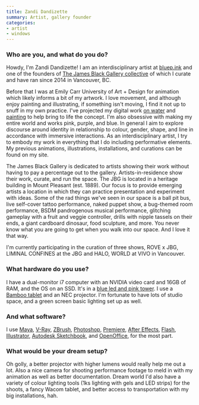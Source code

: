 ```yaml
---
title: Zandi Dandizette
summary: Artist, gallery founder
categories:
- artist
- windows
---
```


### Who are you, and what do you do?

Howdy, I'm Zandi Dandizette! I am an interdisciplinary artist at [bluep.ink](http://www.bluep.ink/ "Zandi's website.") and one of the founders of [The James Black Gallery collective](http://www.thejamesblack.gallery/ "An art gallery in Vancouver.") of which I curate and have ran since 2014 in Vancouver, BC. 

Before that I was at Emily Carr University of Art + Design for animation which likely informs a bit of my artwork. I love movement, and although enjoy painting and illustrating, if something isn't moving, I find it not up to snuff in my own practice. I've projected my digital work [on water](https://www.instagram.com/p/BJ6wTK4DCh3/ "Zandi's Instagram photo of her water-projected artwork.") and [painting](https://www.instagram.com/p/6dNzYpzeow/ "Zandi's Instagram photo of her painting-projected artwork.") to help bring to life the concept. I'm also obsessive with making my entire world and works pink, purple, and blue. In general I aim to explore discourse around identity in relationship to colour, gender, shape, and line in accordance with immersive interactions. As an interdisciplinary artist, I try to embody my work in everything that I do including performative elements. My previous animations, illustrations, installations, and curations can be found on my site.

The James Black Gallery is dedicated to artists showing their work without having to pay a percentage out to the gallery. Artists-in-residence show their work, curate, and run the space. The JBG is located in a heritage building in Mount Pleasant (est. 1889). Our focus is to provide emerging artists a location in which they can practice presentation and experiment with ideas. Some of the rad things we've seen in our space is a ball pit bus, live self-cover tattoo performance, naked puppet show, a bug-themed room performance, BSDM pandrogenous musical performance, glitching gameplay with a fruit and veggie controller, drills with nipple tassels on their ends, a giant cardboard dinosaur, food sculpture, and more. You never know what you are going to get when you walk into our space. And I love it that way. 

I'm currently participating in the curation of three shows, ROVE x JBG, LIMINAL CONFINES at the JBG and HALO, WORLD at VIVO in Vancouver.

### What hardware do you use?

I have a dual-monitor i7 computer with an NVIDIA video card and 16GB of RAM, and the OS on an SSD. It's in a [blue led and pink tower](https://www.instagram.com/p/BDM8ThXTel1/). I use a [Bamboo tablet][bamboo] and an NEC projector. I'm fortunate to have lots of studio space, and a green screen basic lighting set up as well.

### And what software?

I use [Maya][], [V-Ray][], [ZBrush][], [Photoshop][], [Premiere][], [After Effects][after-effects], [Flash][], [Illustrator][], [Autodesk Sketchbook][sketchbook-pro], and [OpenOffice][], for the most part.

### What would be your dream setup?

Oh golly, a better projector with higher lumens would really help me out a lot. Also a nice camera for shooting performance footage to meld in with my animation as well as better documentation. Dream world I'd also have a variety of colour lighting tools (1ks lighting with gels and LED strips) for the shoots, a fancy Wacom tablet, and better access to transportation with my big installations, hah.

[bamboo]: https://www.wacom.com/en/us/bamboo "Smaller pen/multi-touch tablets."
[after-effects]: https://www.adobe.com/products/aftereffects.html "Motion graphics and video editing software."
[flash]: https://en.wikipedia.org/wiki/Adobe_Flash "A software and animation editor."
[illustrator]: https://www.adobe.com/products/illustrator.html "A vector graphics editor."
[maya]: https://www.autodesk.com/products/maya/overview "3D animation software."
[openoffice]: http://www.openoffice.org/ "An open-source office suite."
[photoshop]: https://www.adobe.com/products/photoshop.html "A bitmap image editor."
[premiere]: https://www.adobe.com/products/premiere.html "A video editing suite."
[sketchbook-pro]: https://www.autodesk.com/products/sketchbook-pro/overview "A drawing/illustration tool."
[v-ray]: https://en.wikipedia.org/wiki/V-Ray "A 3D rendering engine."
[zbrush]: http://pixologic.com/zbrush/ "3D digital painting and sculpture software."
